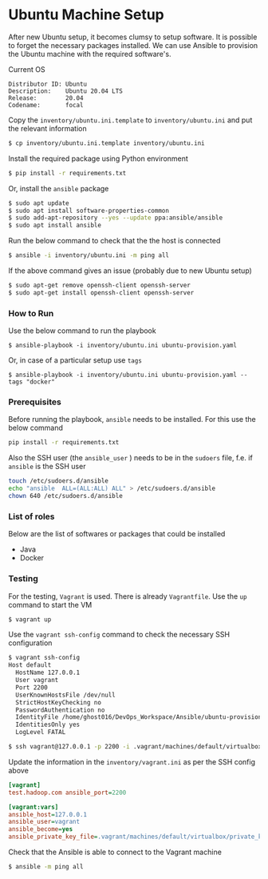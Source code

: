 # Ubuntu Machine Setup

After new Ubuntu setup, it becomes clumsy to setup software. It is possible to forget the necessary packages
installed. We can use Ansible to provision the Ubuntu machine with the required software's.

Current OS

```
Distributor ID: Ubuntu
Description:    Ubuntu 20.04 LTS
Release:        20.04
Codename:       focal
```

Copy the `inventory/ubuntu.ini.template` to `inventory/ubuntu.ini` and put the relevant information

```sh
$ cp inventory/ubuntu.ini.template inventory/ubuntu.ini
```

Install the required package using Python environment

```sh
$ pip install -r requirements.txt
```

Or, install the `ansible` package

```sh
$ sudo apt update
$ sudo apt install software-properties-common
$ sudo add-apt-repository --yes --update ppa:ansible/ansible
$ sudo apt install ansible
```

Run the below command to check that the the host is connected

```sh
$ ansible -i inventory/ubuntu.ini -m ping all
```

If the above command gives an issue (probably due to new Ubuntu setup)

```sh
$ sudo apt-get remove openssh-client openssh-server
$ sudo apt-get install openssh-client openssh-server
```

### How to Run

Use the below command to run the playbook

```
$ ansible-playbook -i inventory/ubuntu.ini ubuntu-provision.yaml
```

Or, in case of a particular setup use `tags`

```
$ ansible-playbook -i inventory/ubuntu.ini ubuntu-provision.yaml --tags "docker"
```

### Prerequisites

Before running the playbook, `ansible` needs to be installed. For this use the below command

```sh
pip install -r requirements.txt
```

Also the SSH user (the `ansible_user` ) needs to be in the `sudoers` file, f.e. if `ansible` is the SSH user

```sh
touch /etc/sudoers.d/ansible
echo "ansible  ALL=(ALL:ALL) ALL" > /etc/sudoers.d/ansible
chown 640 /etc/sudoers.d/ansible
```

### List of roles

Below are the list of softwares or packages that could be installed

* Java
* Docker

### Testing

For the testing, `Vagrant` is used. There is already `Vagrantfile`. Use the `up` command to start the VM

```sh
$ vagrant up
```

Use the `vagrant ssh-config` command to check the necessary SSH configuration

```sh
$ vagrant ssh-config
Host default
  HostName 127.0.0.1
  User vagrant
  Port 2200
  UserKnownHostsFile /dev/null
  StrictHostKeyChecking no
  PasswordAuthentication no
  IdentityFile /home/ghost016/DevOps_Workspace/Ansible/ubuntu-provision/.vagrant/machines/default/virtualbox/private_key
  IdentitiesOnly yes
  LogLevel FATAL

$ ssh vagrant@127.0.0.1 -p 2200 -i .vagrant/machines/default/virtualbox/private_key
```

Update the information in the `inventory/vagrant.ini` as per the SSH config above

```ini
[vagrant]
test.hadoop.com ansible_port=2200

[vagrant:vars]
ansible_host=127.0.0.1
ansible_user=vagrant
ansible_become=yes
ansible_private_key_file=.vagrant/machines/default/virtualbox/private_key
```

Check that the Ansible is able to connect to the Vagrant machine

```sh
$ ansible -m ping all
```
